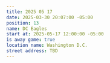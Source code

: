 ```yaml
---
title: 2025 05 17
date: 2025-03-30 20:07:00 -05:00
position: 13
name: DC Eagles
start at: 2025-05-17 12:00:00 -05:00
is away game: true
location name: Washington D.C.
street address: TBD
---
```


